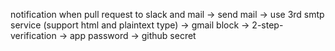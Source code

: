 notification when pull request to slack and mail -> send mail -> use 3rd smtp service (support html and plaintext type) -> gmail block -> 2-step-verification -> app password -> github secret
